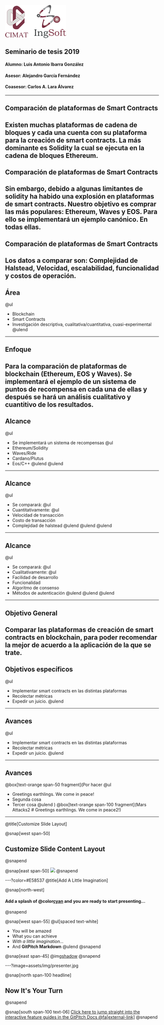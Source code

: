 ![Logo](doc/assets/logo_ingsoft_200x1081.png)

## Seminario de tesis 2019
#### Alumno: Luis Antonio Ibarra González
#### Asesor: Alejandro García Fernández
#### Coasesor: Carlos A. Lara Álvarez

---

## Comparación de plataformas de Smart Contracts
Existen muchas plataformas de cadena de bloques y cada una cuenta con su plataforma para la creación de smart contracts. La más dominante es Solidity la cual se ejecuta en la cadena de bloques Ethereum.
---

## Comparación de plataformas de Smart Contracts
Sin embargo, debido a algunas limitantes de solidity ha habido una explosión en plataformas de smart contracts. 
Nuestro objetivo es comprar las más populares: Ethereum, Waves y EOS. Para ello se implementará un ejemplo canónico. En todas ellas.
---

## Comparación de plataformas de Smart Contracts
Los datos a comparar son: Complejidad de Halstead, Velocidad, escalabilidad, funcionalidad y costos de operación.
---
## Área
@ul
- Blockchain
- Smart Contracts
- Investigación descriptiva, cualitativa/cuantitativa, cuasi-experimental
@ulend
---
## Enfoque
Para la comparación de plataformas de blockchain (Ethereum, EOS y Waves). Se implementará el ejemplo de un sistema de puntos de recompensa en cada una de ellas y después se hará un análisis cualitativo y cuantitivo de los resultados.
---
## Alcance
@ul
- Se implementará un sistema de recompensas
@ul
- Ethereum/Solidity
- Waves/Ride
- Cardano/Plutus
- Eos/C++
@ulend
@ulend
---
## Alcance
@ul
- Se comparará:
@ul
- Cuantitativamente:
@ul
- Velocidad de transacción
- Costo de transacción
- Complejidad de halstead
@ulend
@ulend
@ulend
---
## Alcance
@ul
- Se comparará:
@ul
- Cualitativamente:
@ul
- Facilidad de desarrollo
- Funcionalidad
- Algoritmo de consenso
- Métodos de autenticación
@ulend
@ulend
@ulend
---
## Objetivo General
Comparar las plataformas de creación de smart contracts en blockchain, para poder recomendar la mejor de acuerdo a la aplicación de la que se trate.
---
## Objetivos específicos
@ul
- Implementar smart contracts en las distintas plataformas
- Recolectar métricas
- Expedir un juicio.
@ulend
---
## Avances
@ul
- Implementar smart contracts en las distintas plataformas
- Recolectar métricas
- Expedir un juicio.
@ulend
---
## Avances
@box[text-orange span-50 fragment](Por hacer 
@ul
- Greetings earthlings. We come in peace!
- Segunda cosa
- Tercer cosa
@ulend
)
@box[text-orange span-100 fragment](Mars Attacks2 # Greetings earthlings. We come in peace2!)
---
@title[Customize Slide Layout]

@snap[west span-50]
## Customize Slide Content Layout
@snapend

@snap[east span-50]
![](assets/img/presentation.png)
@snapend

---?color=#E58537
@title[Add A Little Imagination]

@snap[north-west]
#### Add a splash of @color[cyan](**color**) and you are ready to start presenting...
@snapend

@snap[west span-55]
@ul[spaced text-white]
- You will be amazed
- What you can achieve
- *With a little imagination...*
- And **GitPitch Markdown**
@ulend
@snapend

@snap[east span-45]
@img[shadow](assets/img/conference.png)
@snapend

---?image=assets/img/presenter.jpg

@snap[north span-100 headline]
## Now It's Your Turn
@snapend

@snap[south span-100 text-06]
[Click here to jump straight into the interactive feature guides in the GitPitch Docs @fa[external-link]](https://gitpitch.com/docs/getting-started/tutorial/)
@snapend
